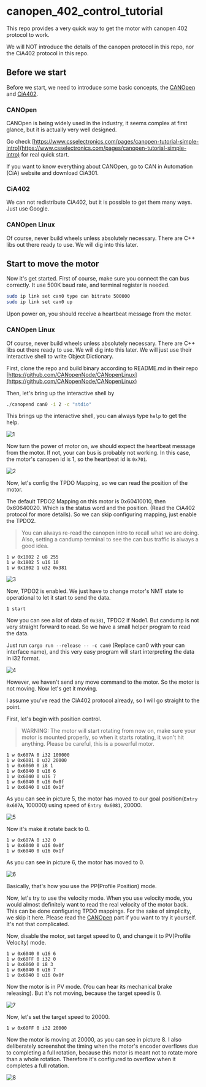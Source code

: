 # canopen_402_control_tutorial

This repo provides a very quick way to get the motor with canopen 402 protocol to work.

We will NOT introduce the details of the canopen protocol in this repo, nor the CiA402 protocol in this repo.

## Before we start

Before we start, we need to introduce some basic concepts, the [CANOpen](#canopen) and [CiA402](#cia402).

### CANOpen

CANOpen is being widely used in the industry, it seems complex at first glance, but it is actually very well designed.

Go check [https://www.csselectronics.com/pages/canopen-tutorial-simple-intro](https://www.csselectronics.com/pages/canopen-tutorial-simple-intro) for real quick start.

If you want to know everything about CANOpen, go to CAN in Automation (CiA) website and download CiA301.

### CiA402

We can not redistribute CiA402, but it is possible to get them many ways. Just use Google.

### CANOpen Linux

Of course, never build wheels unless absolutely necessary. There are C++ libs out there ready to use. We will dig into this later.

## Start to move the motor

Now it's get started. First of course, make sure you connect the can bus correctly. It use 500K baud rate, and terminal register is needed.

```bash
sudo ip link set can0 type can bitrate 500000
sudo ip link set can0 up
```

Upon power on, you should receive a heartbeat message from the motor.

### CANOpen Linux

Of course, never build wheels unless absolutely necessary. There are C++ libs out there ready to use. We will dig into this later. We will just use their interactive shell to write Object Dictionary.

First, clone the repo and build binary according to README.md in their repo [https://github.com/CANopenNode/CANopenLinux](https://github.com/CANopenNode/CANopenLinux)


Then, let's bring up the interactive shell by

```bash
./canopend can0 -i 2 -c "stdio"
```

This brings up the interactive shell, you can always type `help` to get the help.

![1](./images/1.png)

Now turn the power of motor on, we should expect the heartbeat message from the motor. If not, your can bus is probably not working. In this case, the motor's canopen id is 1, so the heartbeat id is `0x701`.

![2](./images/2.png)

Now, let's config the TPDO Mapping, so we can read the position of the motor.

The default TPDO2 Mapping on this motor is 0x60410010, then 0x60640020. Which is the status word and the position. (Read the CiA402 protocol for more details). So we can skip configuring mapping, just enable the TPDO2.

> You can always re-read the canopen intro to recall what we are doing. Also, setting a candump terminal to see the can bus traffic is always a good idea.

```
1 w 0x1802 2 u8 255
1 w 0x1802 5 u16 10
1 w 0x1802 1 u32 0x381
```

![3](./images/3.png)

Now, TPDO2 is enabled. We just have to change motor's NMT state to operational to let it start to send the data.

```
1 start
```

Now you can see a lot of data of `0x381`, TPDO2 if Node1. But candump is not very straight forward to read. So we have a small helper program to read the data.

Just run `cargo run --release -- -c can0` (Replace can0 with your can interface name), and this very easy program will start interpreting the data in i32 format.

![4](./images/4.png)

However, we haven't send any move command to the motor. So the motor is not moving. Now let's get it moving.

I assume you've read the CiA402 protocol already, so I will go straight to the point.

First, let's begin with position control.

> WARNING: The motor will start rotating from now on, make sure your motor is mounted properly, so when it starts rotating, it won't hit anything. Please be careful, this is a powerful motor.

```
1 w 0x607A 0 i32 100000
1 w 0x6081 0 u32 20000
1 w 0x6060 0 i8 1
1 w 0x6040 0 u16 6
1 w 0x6040 0 u16 7
1 w 0x6040 0 u16 0x0f
1 w 0x6040 0 u16 0x1f
```

As you can see in picture 5, the motor has moved to our goal position(`Entry 0x607A`, 100000) using speed of `Entry 0x6081`, 20000.

![5](./images/5.png)

Now it's make it rotate back to 0.

```
1 w 0x607A 0 i32 0
1 w 0x6040 0 u16 0x0f
1 w 0x6040 0 u16 0x1f
```

As you can see in picture 6, the motor has moved to 0.

![6](./images/6.png)

Basically, that's how you use the PP(Profile Position) mode.

Now, let's try to use the velocity mode. When you use velocity mode, you would almost definitely want to read the real velocity of the motor back. This can be done configuring TPDO mappings. For the sake of simplicity, we skip it here. Please read the [CANOpen](#canopen) part if you want to try it yourself. It's not that complicated.

Now, disable the motor, set target speed to 0, and change it to PV(Profile Velocity) mode.

```
1 w 0x6040 0 u16 6
1 w 0x60FF 0 i32 0
1 w 0x6060 0 i8 3
1 w 0x6040 0 u16 7
1 w 0x6040 0 u16 0x0f
```

Now the motor is in PV mode. (You can hear its mechanical brake releasing). But it's not moving, because the target speed is 0.

![7](./images/7.png)

Now, let's set the target speed to 20000.

```
1 w 0x60FF 0 i32 20000
```

Now the motor is moving at 20000, as you can see in picture 8. I also deliberately screenshot the timing when the motor's encoder overflows due to completing a full rotation, because this motor is meant not to rotate more than a whole rotation. Therefore it's configured to overflow when it completes a full rotation.

![8](./images/8.png)
